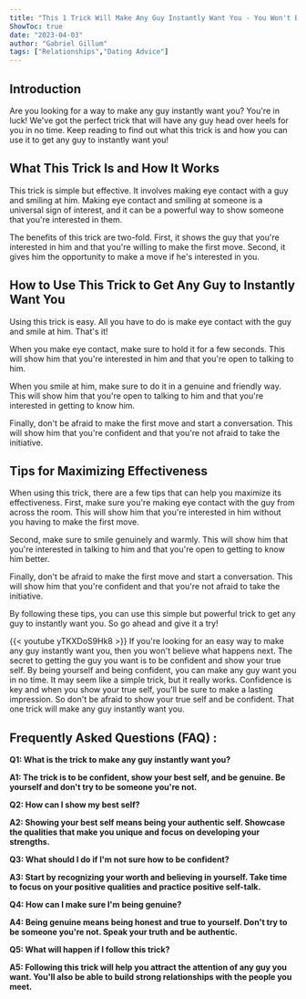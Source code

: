 ```yaml
---
title: "This 1 Trick Will Make Any Guy Instantly Want You - You Won't Believe What Happens Next!"
ShowToc: true 
date: "2023-04-03"
author: "Gabriel Gillum" 
tags: ["Relationships","Dating Advice"]
---
```

## Introduction
Are you looking for a way to make any guy instantly want you? You're in luck! We've got the perfect trick that will have any guy head over heels for you in no time. Keep reading to find out what this trick is and how you can use it to get any guy to instantly want you!

## What This Trick Is and How It Works
This trick is simple but effective. It involves making eye contact with a guy and smiling at him. Making eye contact and smiling at someone is a universal sign of interest, and it can be a powerful way to show someone that you're interested in them. 

The benefits of this trick are two-fold. First, it shows the guy that you're interested in him and that you're willing to make the first move. Second, it gives him the opportunity to make a move if he's interested in you. 

## How to Use This Trick to Get Any Guy to Instantly Want You
Using this trick is easy. All you have to do is make eye contact with the guy and smile at him. That's it! 

When you make eye contact, make sure to hold it for a few seconds. This will show him that you're interested in him and that you're open to talking to him. 

When you smile at him, make sure to do it in a genuine and friendly way. This will show him that you're open to talking to him and that you're interested in getting to know him. 

Finally, don't be afraid to make the first move and start a conversation. This will show him that you're confident and that you're not afraid to take the initiative.

## Tips for Maximizing Effectiveness
When using this trick, there are a few tips that can help you maximize its effectiveness. First, make sure you're making eye contact with the guy from across the room. This will show him that you're interested in him without you having to make the first move. 

Second, make sure to smile genuinely and warmly. This will show him that you're interested in talking to him and that you're open to getting to know him better. 

Finally, don't be afraid to make the first move and start a conversation. This will show him that you're confident and that you're not afraid to take the initiative. 

By following these tips, you can use this simple but powerful trick to get any guy to instantly want you. So go ahead and give it a try!

{{< youtube yTKXDoS9Hk8 >}} 
If you're looking for an easy way to make any guy instantly want you, then you won't believe what happens next. The secret to getting the guy you want is to be confident and show your true self. By being yourself and being confident, you can make any guy want you in no time. It may seem like a simple trick, but it really works. Confidence is key and when you show your true self, you'll be sure to make a lasting impression. So don't be afraid to show your true self and be confident. That one trick will make any guy instantly want you.

## Frequently Asked Questions (FAQ) :
**Q1: What is the trick to make any guy instantly want you?**

**A1: The trick is to be confident, show your best self, and be genuine. Be yourself and don't try to be someone you're not.**

**Q2: How can I show my best self?**

**A2: Showing your best self means being your authentic self. Showcase the qualities that make you unique and focus on developing your strengths.**

**Q3: What should I do if I'm not sure how to be confident?**

**A3: Start by recognizing your worth and believing in yourself. Take time to focus on your positive qualities and practice positive self-talk.**

**Q4: How can I make sure I'm being genuine?**

**A4: Being genuine means being honest and true to yourself. Don't try to be someone you're not. Speak your truth and be authentic.**

**Q5: What will happen if I follow this trick?**

**A5: Following this trick will help you attract the attention of any guy you want. You'll also be able to build strong relationships with the people you meet.**





